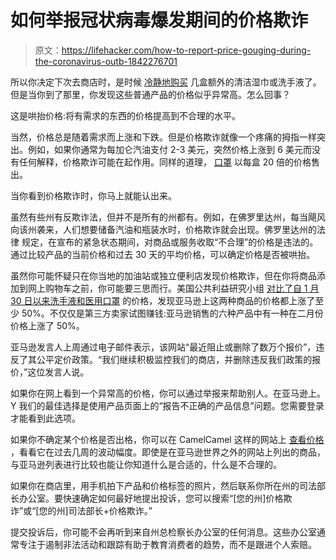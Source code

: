 # 如何举报冠状病毒爆发期间的价格欺诈

> 原文：<https://lifehacker.com/how-to-report-price-gouging-during-the-coronavirus-outb-1842276701>

所以你决定下次去商店时，是时候 [冷静地购买](https://lifehacker.com/what-to-buy-if-youre-concerned-about-the-coronavirus-1842095740) 几盒额外的清洁湿巾或洗手液了。但是当你到了那里，你发现这些普通产品的价格似乎异常高。怎么回事？



这是哄抬价格:将有需求的东西的价格提高到不合理的水平。

当然，价格总是随着需求而上涨和下跌。但是价格欺诈就像一个疼痛的拇指一样突出。例如，如果你通常为每加仑汽油支付 2-3 美元，突然价格上涨到 6 美元而没有任何解释，价格欺诈可能在起作用。同样的道理， [口罩](https://lifehacker.com/quit-buying-coronavirus-masks-you-dont-need-1841521105) 以每盒 20 倍的价格售出。

当你看到价格欺诈时，你马上就能认出来。

虽然有些州有反欺诈法，但并不是所有的州都有。例如，在佛罗里达州，每当飓风向该州袭来，人们想要储备汽油和瓶装水时，价格欺诈就会出现。佛罗里达州的法律 规定，在宣布的紧急状态期间，对商品或服务收取“不合理”的价格是违法的。通过比较产品的当前价格和过去 30 天的平均价格，可以确定价格是否被哄抬。

虽然你可能怀疑只在你当地的加油站或独立便利店发现价格欺诈，但在你将商品添加到网上购物车之前，你可能要三思而行。美国公共利益研究小组 [对比了自 1 月 30 日以来洗手液和医用口罩](https://uspirg.org/news/usf/coronavirus-worry-triggers-most-surgical-mask-sanitizer-prices-spike-least-50-amazon) 的价格，发现亚马逊上这两种商品的价格都上涨了至少 50%。不仅仅是第三方卖家试图赚钱:亚马逊销售的六种产品中有一种在二月份价格上涨了 50%。

亚马逊发言人上周通过电子邮件表示，该网站“最近阻止或删除了数万个报价”，违反了其公平定价政策。“我们继续积极监控我们的商店，并删除违反我们政策的报价，”这位发言人说。

如果你在网上看到一个异常高的价格，你可以通过举报来帮助别人。在亚马逊上。Y 我们的最佳选择是使用产品页面上的“报告不正确的产品信息”问题。您需要登录才能看到此选项。

如果你不确定某个价格是否出格，你可以在 CamelCamel 这样的网站上 [查看价格](https://lifehacker.com/five-best-price-tracking-tools-1692745053) ，看看它在过去几周的波动幅度。即使是在亚马逊世界之外的网站上列出的商品，与亚马逊列表进行比较也能让你知道什么是合适的，什么是不合理的。

如果你在商店里，用手机拍下产品和价格标签的照片，然后联系你所在州的司法部长办公室。要快速确定如何最好地提出投诉，您可以搜索“[您的州]价格欺诈”或“[您的州]司法部长+价格欺诈。”

提交投诉后，你可能不会再听到来自州总检察长办公室的任何消息。这些办公室通常专注于遏制非法活动和跟踪有助于教育消费者的趋势，而不是跟进个人索赔。